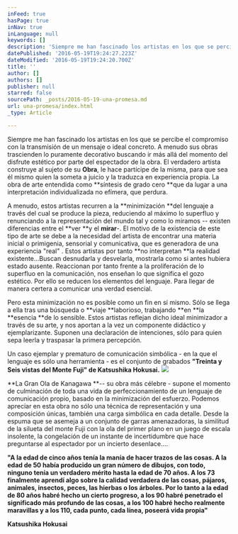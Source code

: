 ```yaml
---
inFeed: true
hasPage: true
inNav: true
inLanguage: null
keywords: []
description: 'Siempre me han fascinado los artistas en los que se percibe el compromiso con la transmisión de un mensaje o ideal concreto. A menudo sus obras trascienden lo puramente decorativo buscando ir más allá del momento del disfrute estético por parte del espectador de la obra. El verdadero artista construye al sujeto de su Obra, le hace partícipe de la misma, para que sea él mismo quien la someta a juicio y la traduzca en experiencia propia. La obra de arte entendida como síntesis de grado cero que da lugar a una interpretación individualizada no efímera, que perdura.'
datePublished: '2016-05-19T19:24:27.223Z'
dateModified: '2016-05-19T19:24:20.700Z'
title: ''
author: []
authors: []
publisher: null
starred: false
sourcePath: _posts/2016-05-19-una-promesa.md
url: una-promesa/index.html
_type: Article

---
```

Siempre me han fascinado los artistas en los que se percibe el compromiso con la transmisión de un mensaje o ideal concreto. A menudo sus obras trascienden lo puramente decorativo buscando ir más allá del momento del disfrute estético por parte del espectador de la obra. El verdadero artista construye al sujeto de su **Obra**, le hace partícipe de la misma, para que sea él mismo quien la someta a juicio y la traduzca en experiencia propia. La obra de arte entendida como **síntesis de grado cero **que da lugar a una interpretación individualizada no efímera, que perdura.

A menudo, estos artistas recurren a la **minimización **del lenguaje a través del cual se produce la pieza, reduciendo al máximo lo superfluo y renunciando a la representación del mundo tal y como lo miramos -- existen diferencias entre el **ver **y el **mirar**-. El motivo de la existencia de este tipo de arte se debe a la necesidad del artista de encontrar una materia inicial o primigenia, sensorial y comunicativa, que es generadora de una experiencia "real" . Estos artistas por tanto **no interpretan **la realidad existente...Buscan desnudarla y desvelarla, mostrarla como si antes hubiera estado ausente. Reaccionan por tanto frente a la proliferación de lo superfluo en la comunicación, nos enseñan lo que significa el gozo estético. Por ello se reducen los elementos del lenguaje. Para llegar de manera certera a comunicar una verdad esencial.

Pero esta minimización no es posible como un fin en sí mismo. Sólo se llega a ella tras una búsqueda o **viaje **laborioso, trabajando **en **la **esencia **de lo sensible. Estos artistas reflejan dicho ideal minimizador a través de su arte, y nos aportan a la vez un componente didáctico y ejemplarizante. Suponen una declaración de intenciones, sólo para quien sepa leerla y traspasar la primera percepción.

Un caso ejemplar y prematuro de comunicación simbólica - en la que el lenguaje es sólo una herramienta - es el conjunto de grabados **"Treinta y Seis vistas del Monte Fuji" de Katsushika Hokusai.**
![](https://the-grid-user-content.s3-us-west-2.amazonaws.com/9694e2a7-b0ff-4b4f-8f02-2c1d8cb4d8a2.jpg)

**La Gran Ola de Kanagawa **-- su obra más célebre - supone el momento de culminación de toda una vida de perfeccionamiento de un lenguaje de comunicación propio, basado en la minimización del esfuerzo. Podemos apreciar en esta obra no sólo una técnica de representación y una composición únicas, también una carga simbólica en cada detalle. Desde la espuma que se asemeja a un conjunto de garras amenazadoras, la similitud de la silueta del monte Fuji con la ola del primer plano en un juego de escala insolente, la congelación de un instante de incertidumbre que hace preguntarse al espectador por un incierto desenlace....

**"A la edad de cinco años tenía la manía de hacer trazos de las cosas. A la edad de 50 había producido un gran número de dibujos, con todo, ninguno tenía un verdadero mérito hasta la edad de 70 años. A los 73 finalmente aprendí algo sobre la calidad verdadera de las cosas, pájaros, animales, insectos, peces, las hierbas o los árboles. Por lo tanto a la edad de 80 años habré hecho un cierto progreso, a los 90 habré penetrado el significado más profundo de las cosas, a los 100 habré hecho realmente maravillas y a los 110, cada punto, cada línea, poseerá vida propia"**

**Katsushika Hokusai**